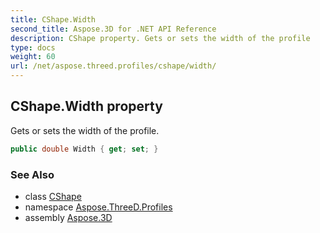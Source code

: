 ```yaml
---
title: CShape.Width
second_title: Aspose.3D for .NET API Reference
description: CShape property. Gets or sets the width of the profile
type: docs
weight: 60
url: /net/aspose.threed.profiles/cshape/width/
---
```

## CShape.Width property

Gets or sets the width of the profile.

```csharp
public double Width { get; set; }
```

### See Also

* class [CShape](../)
* namespace [Aspose.ThreeD.Profiles](../../cshape/)
* assembly [Aspose.3D](../../../)


